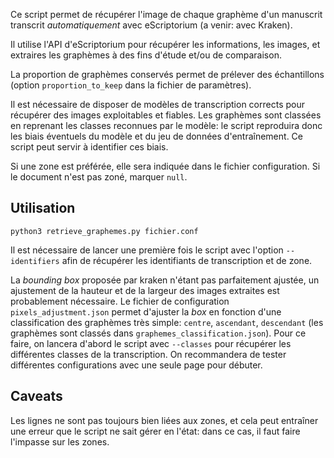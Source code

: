 Ce script permet de récupérer l'image de chaque graphème d'un manuscrit transcrit *automatiquement* avec eScriptorium (a venir: avec Kraken).

Il utilise l'API d'eScriptorium pour récupérer les informations, les images, et extraires les graphèmes à des fins d'étude et/ou de comparaison.

La proportion de graphèmes conservés permet de prélever des échantillons (option `proportion_to_keep` dans la fichier de paramètres).

Il est nécessaire de disposer de modèles de transcription corrects pour récupérer des images exploitables et fiables. 
Les graphèmes sont classées en reprenant les classes reconnues par le modèle: le script reproduira donc
les biais éventuels du modèle et du jeu de données d'entraînement. Ce script peut servir à identifier ces biais.

Si une zone est préférée, elle sera indiquée dans le fichier configuration. Si le document
n'est pas zoné, marquer ``null``.

## Utilisation

`python3 retrieve_graphemes.py fichier.conf`

Il est nécessaire de lancer une première fois le script avec l'option 
`--identifiers` afin de récupérer les identifiants de transcription et de zone.


La *bounding box* proposée par kraken n'étant pas parfaitement ajustée, un ajustement de la hauteur et de la largeur 
des images extraites est probablement nécessaire. Le fichier de configuration
`pixels_adjustment.json` permet d'ajuster la *box* en fonction d'une classification des graphèmes très simple:
`centre`, `ascendant`, `descendant` (les graphèmes sont classés dans `graphemes_classification.json`). Pour ce faire, on lancera d'abord le script
avec `--classes` pour récupérer les différentes classes de la transcription.
On recommandera de tester différentes configurations avec une seule page pour débuter.

## Caveats

Les lignes ne sont pas toujours bien liées aux zones, et cela peut entraîner une erreur
que le script ne sait gérer en l'état: dans ce cas, il faut faire l'impasse sur les zones.